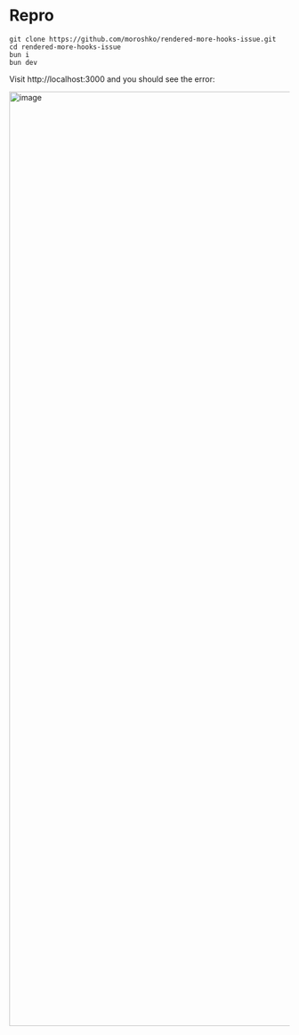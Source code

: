 # Repro

```
git clone https://github.com/moroshko/rendered-more-hooks-issue.git
cd rendered-more-hooks-issue
bun i
bun dev
```

Visit http://localhost:3000 and you should see the error:

<img width="1680" alt="image" src="https://github.com/user-attachments/assets/db3b85fe-7864-4676-9940-f6298a85af4c" />


